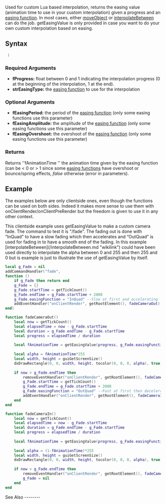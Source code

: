 Used for custom Lua based interpolation, returns the easing value (animation time to use in your custom interpolation) given a progress and an [easing function](/Easing.md "wikilink"). In most cases, either [moveObject](/moveObject.md "wikilink") or [interpolateBetween](/interpolateBetween.md "wikilink") can do the job. getEasingValue is only provided in case you want to do your own custom interpolation based on easing.

Syntax
------

``` lua
 )
```

### Required Arguments

-   **fProgress:** float between 0 and 1 indicating the interpolation progress (0 at the beginning of the interpolation, 1 at the end).
-   **strEasingType:** the [easing function](/Easing.md "wikilink") to use for the interpolation

### Optional Arguments

-   **fEasingPeriod:** the period of the [easing function](/Easing.md "wikilink") (only some easing functions use this parameter)
-   **fEasingAmplitude:** the amplitude of the [easing function](/Easing.md "wikilink") (only some easing functions use this parameter)
-   **fEasingOvershoot:** the overshoot of the [easing function](/Easing.md "wikilink") (only some easing functions use this parameter)

### Returns

Returns ''fAnimationTime '' the animation time given by the easing function (can be &lt; 0 or &gt; 1 since some [easing functions](/Easing.md "wikilink") have overshoot or bounce/spring effects, *false* otherwise (error in parameters).

Example
-------

The examples below are only clientside ones, even though the functions can be used on both sides. Indeed it makes more sense to use them with onClientRender/onClientPreRender but the freedom is given to use it in any other context.

<section name="Client" class="client" show="true">
This clientside example uses getEasingValue to make a custom camera fade. The command to test it is "/fade". The fading out is done with “InQuad” to have a slow fading which then accelerates and “OutQuad” is used for fading in to have a smooth end of the fading. In this example [interpolateBetween](/interpolateBetween.md "wikilink") could have been used directly to interpolate the alpha between 0 and 255 and then 255 and 0 but is example is just to illustrate the use of getEasingValue by itself.

``` lua
local g_Fade = nil
addCommandHandler("fade", 
function ()
    if g_Fade then return end
    g_Fade = {}
    g_Fade.startTime = getTickCount()
    g_Fade.endTime = g_Fade.startTime + 2000
    g_Fade.easingFunction = "InQuad" --Slow at first and accelerating
    addEventHandler("onClientRender", getRootElement(), fadeCameraOut)
end)

function fadeCameraOut()
    local now = getTickCount()
    local elapsedTime = now - g_Fade.startTime
    local duration = g_Fade.endTime - g_Fade.startTime
    local progress = elapsedTime / duration
    
    local fAnimationTime = getEasingValue(progress, g_Fade.easingFunction)
    
    local alpha = fAnimationTime*255
    local width, height = guiGetScreenSize()
    dxDrawRectangle(0, 0, width, height, tocolor(0, 0, 0, alpha), true)
    
    if now > g_Fade.endTime then
        removeEventHandler("onClientRender", getRootElement(), fadeCameraOut)
        g_Fade.startTime = getTickCount()
        g_Fade.endTime = g_Fade.startTime + 2000
        g_Fade.easingFunction = "OutQuad" --Fast at first then decelerating
        addEventHandler("onClientRender", getRootElement(), fadeCameraIn)
    end
end

function fadeCameraIn()
    local now = getTickCount()
    local elapsedTime = now - g_Fade.startTime
    local duration = g_Fade.endTime - g_Fade.startTime
    local progress = elapsedTime / duration
    
    local fAnimationTime = getEasingValue(progress, g_Fade.easingFunction)
    
    local alpha = (1-fAnimationTime)*255
    local width, height = guiGetScreenSize()
    dxDrawRectangle(0, 0, width, height, tocolor(0, 0, 0, alpha), true)
        
    if now > g_Fade.endTime then
        removeEventHandler("onClientRender", getRootElement(), fadeCameraIn)
        g_Fade = nil
    end
end
```

</section>
See Also
--------
